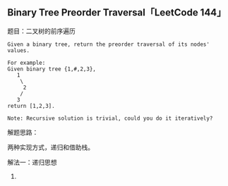 ## Binary Tree Preorder Traversal「LeetCode 144」

题目：二叉树的前序遍历

```
Given a binary tree, return the preorder traversal of its nodes' values.

For example:
Given binary tree {1,#,2,3},
   1
    \
     2
    /
   3
return [1,2,3].

Note: Recursive solution is trivial, could you do it iteratively?
```

解题思路：

两种实现方式，递归和借助栈。

解法一：递归思想

1. 
